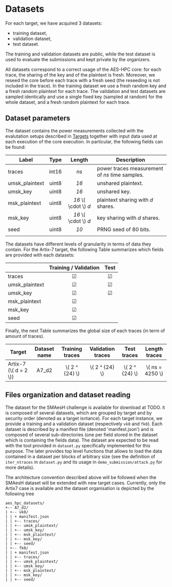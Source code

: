 # Datasets

For each target, we have acquired 3 datasets:
- training dataset,
- validation dataset,
- test dataset.

The training and validation datasets are public, while the test dataset is used
to evaluate the submissions and kept private by the organizers.

All datasets correspond to a correct usage of the AES-HPC core: for each trace,
the sharing of the key and of the plaintext is fresh.  Moreover, we reseed the
core before each trace with a fresh seed (the reseeding is not included in the
trace).  In the training dataset we use a fresh random key and a fresh random
plaintext for each trace.  The validation and test datasets are sampled
identically and use a single fixed key (sampled at random) for the whole
dataset, and a fresh random plaintext for each trace.

## Dataset parameters

The dataset contains the power measurements collected with the evalutation setups described in [Targets](./targets.md)
together with input data used at each execution of the core
execution. In particular, the following fields can be found: 

| Label | Type | Length | Description |
| ---- | :----: | :----: | ---- |
| traces | int16 | *ns* | power traces measurement of *ns* time samples. | 
| umsk_plaintext | uint8 | *16* | unshared plaintext. |
| umsk_key | uint8 | *16* | unshared key. |
| msk_plaintext | uint8 | *16* \\( \cdot \\) *d*| plaintext sharing with *d* shares. | 
| msk_key | uint8 | *16* \\( \cdot \\) *d* | key sharing with *d* shares. |
| seed | uint8 | *10* | PRNG seed of 80 bits.|
| | | | |

The datasets have different levels of granularity in terms of data they contain. For the Artix-7 target, the 
following Table summarizes which fields are provided with each datasets:

|      | Training / Validation | Test |
| ---- | :----: | :----: |
| traces | &#x2611; | &#x2611; |
| umsk_plaintext | &#x2611; | &#x2611; |
| umsk_key | &#x2611; | &#x2611; |
| msk_plaintext | &#x2611; | |
| msk_key | &#x2611; | |
| seed | &#x2611; | |

Finally, the next Table summarizes the global size of each traces (in term of amount of traces).

| Target | Dataset name | Training traces | Validation traces | Test traces | Length traces| 
| ---- | :----: | :----: | :----: | :----: | :----: |
| Artix-7 (\\( d = 2 \\)) | A7_d2 | \\( 2 ^ {24} \\) | \\( 2 ^ {24} \\) | \\( 2 ^ {24} \\) | \\( ns = 4250 \\) |


## Files organization and dataset reading

The dataset for the SMAesH challenge is available for download at TODO. it is
composed of several datasets, which are grouped by target and by security order
(denoted as a target isntance). For each target instance, we provide a training
and a validation dataset (respectively `vk0` and `fk0`). Each dataset is
described by a manifest file (denoted 'manifest.json') and is composed of
several sub-directories (one per field stored in the dataset which is
containing the fields data). The dataset are expected to be read with the tool
provided in `dataset.py` specifically implemented for this purpose. The later
provides top level functions that allows to load the data contained in a
dataset per blocks of arbitrary size (see the definition of `iter_ntraces` in
`dataset.py` and its usage in `demo_submission/attack.py` for more details).

The architecture convention described above will be followed when the SMAesH
dataset will be extended with new target cases. Currently, only the Artix7 case is available
and the dataset organisation is depicted by the following tree

```
aes_hpc_datasets/
+-- A7_d2/
| +-- vk0/
| | + manifest.json
| | +-- traces/
| | +-- umsk_plaintext/
| | +-- umsk_key/
| | +-- msk_plaintext/
| | +-- msk_key/
| | +-- seed/
| +-- fk0/
| | + manifest.json
| | +-- traces/
| | +-- umsk_plaintext/
| | +-- umsk_key/
| | +-- msk_plaintext/
| | +-- msk_key/
| | +-- seed/
```
